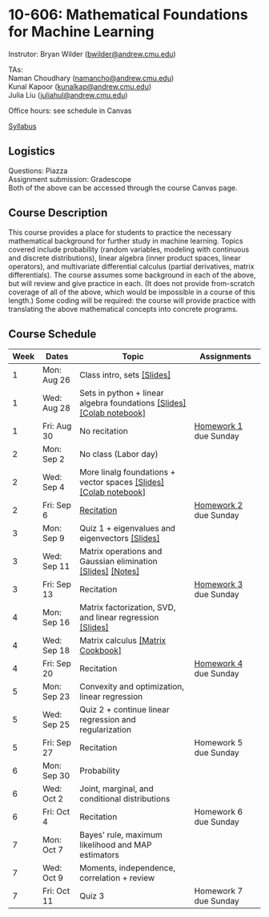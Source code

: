# 10-606: Mathematical Foundations for Machine Learning

Instrutor: Bryan Wilder (bwilder@andrew.cmu.edu)

TAs:\
Naman Choudhary (namancho@andrew.cmu.edu)\
Kunal Kapoor (kunalkap@andrew.cmu.edu)\
Julia Liu (juliahul@andrew.cmu.edu)

Office hours: see schedule in Canvas

[Syllabus](files/syllabus_10606_f2024.pdf)

## Logistics

Questions: Piazza\
Assignment submission: Gradescope\
Both of the above can be accessed through the course Canvas page.

## Course Description
This course provides a place for students to practice the necessary mathematical background for further study in machine learning. Topics covered include probability (random variables, modeling with continuous and discrete distributions), linear algebra (inner product spaces, linear operators), and multivariate differential calculus (partial derivatives, matrix differentials). The course assumes some background in each of the above, but will review and give practice in each. (It does not provide from-scratch coverage of all of the above, which would be impossible in a course of this length.) Some coding will be required: the course will provide practice with translating the above mathematical concepts into concrete programs.

## Course Schedule
| Week | Dates       | Topic                                                                                           | Assignments           |
| ---- | ----------- | ----------------------------------------------------------------------------------------------- | --------------------- |
| 1    | Mon: Aug 26 | Class intro, sets [[Slides]](files/lecture_1.pptx)                                                                               |                       |
| 1    | Wed: Aug 28 | Sets in python + linear algebra foundations [[Slides]](files/lecture_2.pptx) [[Colab notebook]](https://colab.research.google.com/drive/1h7FW-hC8QS3maw_zXN-3DuGEOHlalYr9?usp=sharing)                                                                      |                       |
| 1    | Fri: Aug 30 | No recitation                                                                                   | [Homework 1](files/F24_10606_HW1_Template.pdf) due Sunday |
| 2    | Mon: Sep 2  | No class (Labor day)                                                                            |                       |
| 2    | Wed: Sep 4  | More linalg foundations + vector spaces [[Slides]](files/lecture_3.pptx) [[Colab notebook]](https://colab.research.google.com/drive/1Oj8XMUWF5ApnHPU9kObXxmyMsakz6Gmd?usp=sharing)                                                         |                       |
| 2    | Fri: Sep 6  | [Recitation](files/Recitation_Questions_6th_Sept.pdf)                                          | [Homework 2](files/F24_10606_HW2_Template.pdf) due Sunday |
| 3    | Mon: Sep 9  | Quiz 1 + eigenvalues and eigenvectors [[Slides]](files/lecture_3.pptx)                                                                  |                       |
| 3    | Wed: Sep 11 | Matrix operations and Gaussian elimination [[Slides]](files/lecture_4_5.pptx) [[Notes]](files/notes_matrices.pdf)                                                        |                       |
| 3    | Fri: Sep 13 | Recitation                                                                                      | [Homework 3](files/F24_10606_HW3_Template.pdf) due Sunday |
| 4    | Mon: Sep 16 | Matrix factorization, SVD, and linear regression [[Slides]](files/lecture_6.pptx)                                               |                       |
| 4    | Wed: Sep 18 | Matrix calculus [[Matrix Cookbook]](https://www.math.uwaterloo.ca/~hwolkowi/matrixcookbook.pdf) |                       |
| 4    | Fri: Sep 20 | Recitation                                                                                      | [Homework 4](files/F24_10606_HW4_Template.pdf) due Sunday |
| 5    | Mon: Sep 23 | Convexity and optimization, linear regression                                                             |                       |
| 5    | Wed: Sep 25 | Quiz 2 + continue linear regression and regularization                                                            |                       |
| 5    | Fri: Sep 27 | Recitation                                                                                      | Homework 5 due Sunday |
| 6    | Mon: Sep 30 | Probability                                                                                     |                       |
| 6    | Wed: Oct 2  | Joint, marginal, and conditional distributions                                                  |                       |
| 6    | Fri: Oct 4  | Recitation                                                                                      | Homework 6 due Sunday |
| 7    | Mon: Oct 7  | Bayes' rule, maximum likelihood and MAP estimators                                              |                       |
| 7    | Wed: Oct 9  | Moments, independence, correlation + review                                                     |                       |
| 7    | Fri: Oct 11 | Quiz 3                                                                                          | Homework 7 due Sunday |
